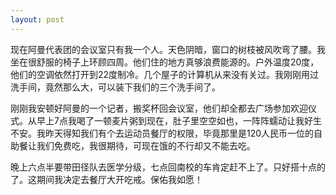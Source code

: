 ```yaml
---
layout: post
---
```

现在阿曼代表团的会议室只有我一个人。天色阴暗，窗口的树枝被风吹弯了腰。我坐在很舒服的椅子上环顾四周。他们住的地方真够浪费能源的。户外温度20度，他们的空调依然打开到22度制冷。几个屋子的计算机从来没有关过。我刚刚用过洗手间，竟然那么大，可以装下我们的三个洗手间了。

刚刚我安顿好阿曼的一个记者，搬奖杯回会议室，他们却全都去广场参加欢迎仪式。从早上7点我喝了一顿麦片粥到现在，肚子里空空如也，一阵阵蠕动让我好生不安。我昨天得知我们有个去运动员餐厅的权限，毕竟那里是120人民币一位的自助餐让我们免费吃，我很期待，可现在饿的不行却又不能去吃。

晚上六点半要带田径队去医学分级，七点回南校的车肯定赶不上了。只好搭十点的了。这期间我决定去餐厅大开吃戒。保佑我如愿！